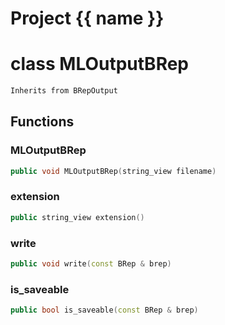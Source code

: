<script setup>
import {useRoute} from 'vitepress'
const {path} = useRoute()
const tokens = path.split('/')
const words = tokens[2].split('-');
for (let i = 0; i < words.length; i++) {
    words[i] = words[i].charAt(0).toUpperCase() + words[i].slice(1);
    words[i] = words[i].replace('geode', 'Geode')
}
const name = words.join('-');
</script>
# Project {{ name }}

# class MLOutputBRep


```cpp
Inherits from BRepOutput
```



## Functions

### MLOutputBRep

```cpp
public void MLOutputBRep(string_view filename)
```


### extension

```cpp
public string_view extension()
```


### write

```cpp
public void write(const BRep & brep)
```


### is_saveable

```cpp
public bool is_saveable(const BRep & brep)
```




